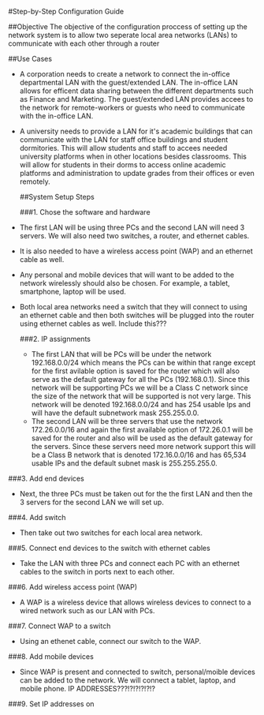 #Step-by-Step Configuration Guide 

##Objective 
The objective of the configuration proccess of setting up the network system is to allow two seperate local area networks (LANs) to communicate with each other through a router

##Use Cases
- A corporation needs to create a network to connect the in-office departmental LAN with the guest/extended LAN.
  The in-office LAN allows for efficent data sharing between the different departments such as Finance and Marketing. The guest/extended LAN provides accees to the network for remote-workers or guests who need to communicate with the in-office LAN.
- A university needs to provide a LAN for it's academic buildings that can communicate with the LAN for staff office buildings and student dormitories. This will allow students and staff to accees needed university platforms when in other locations besides classrooms.
  This will allow for students in their dorms to access online academic platforms and administration to update grades from their offices or even remotely.

  ##System Setup Steps

  ###1. Chose the software and hardware
- The first LAN will be using three PCs and the second LAN will need 3 servers. We will also need two switches, a router, and ethernet cables.
- It is also needed to have a wireless access point (WAP) and an ethernet cable as well.
- Any personal and mobile devices that will want to be added to the network wirelessly should also be chosen. For example, a tablet, smartphone, laptop will be used. 
- Both local area networks need a switch that they will connect to using an ethernet cable and then both switches will be plugged into the router using ethernet cables as well. Include this???

  ###2. IP assignments
  - The first LAN that will be PCs will be under the network 192.168.0.0/24 which means the PCs can be within that range except for the first avilable option is saved for the router which will also serve as the default gateway for all the PCs (192.168.0.1). Since this network will be supporting PCs we will be a Class C network since the size of the network that will be supported is not very large. This network will be denoted 192.168.0.0/24 and has 254 usable Ips and will have the default subnetwork mask 255.255.0.0.
  - The second LAN will be three servers that use the network 172.26.0.0/16 and again the first available option of 172.26.0.1 will be saved for the router and also will be used as the default gateway for the servers. Since these servers need more network support this will be a Class B network that is denoted 172.16.0.0/16 and has 65,534 usable IPs and the default subnet mask is 255.255.255.0.
 
###3. Add end devices 
- Next, the three PCs must be taken out for the the first LAN and then the 3 servers for the second LAN we will set up.

###4. Add switch 
- Then take out two switches for each local area network.

###5. Connect end devices to the switch with ethernet cables
- Take the LAN with three PCs and connect each PC with an ethernet cables to the switch in ports next to each other.

###6. Add wireless access point (WAP)
- A WAP is a wireless device that allows wireless devices to connect to a wired network such as our LAN with PCs.

###7. Connect WAP to a switch 
- Using an ethenet cable, connect our switch to the WAP.

###8. Add mobile devices
- Since WAP is present and connected to switch, personal/moible devices can be added to the network. We will connect a tablet, laptop, and mobile phone. IP ADDRESSES???!?!?!?!?!?

###9. Set IP addresses on 
  

  
